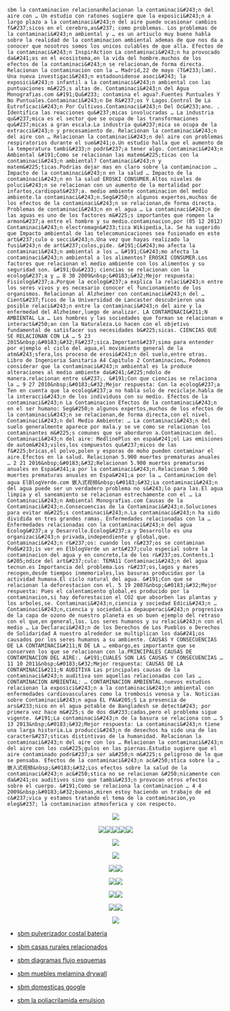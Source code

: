 
```
sbm la contaminacion relacionanRelacionan la contaminaci&#243;n del aire con … Un estudio con ratones sugiere que la exposici&#243;n a largo plazo a la contaminaci&#243;n del aire puede ocasionar cambios f&#237;sicos en el cerebro,as&#237; como problemas. Los problemas de la contaminaci&#243;n ambiental y … es un artiuclo muy bueno habla sobre la realidad de la contaminacion ambiental ademas de que nos da a conocer que nosotros somos los unicos culables de que alla. Efectos de la contaminaci&#243;n InspirAction La contaminaci&#243;n ha provocado da&#241;os en el ecosistema,en la vida del hombre.muchos de los efectos de la contaminaci&#243;n se relacionan,de forma directa. Relacionan la contaminacion con la … Madrid,22 de mayo (T&#233;lam). Una nueva investigaci&#243;n estadounidense asoci&#243; la exposici&#243;n infantil a la contaminaci&#243;n ambiental con las puntuaciones m&#225;s altas de. Contaminaci&#243;n del Agua Monografias.com &#191;Qu&#233; contamina el agua?.Fuentes Puntuales Y No Puntuales.Contaminaci&#243;n De R&#237;os Y Lagos.Control De La Eutroficaci&#243;n Por Cultivos.Contaminaci&#243;n Del Oc&#233;ano. . Identifica las reacciones qu&#237;micas involucradas … La industria qu&#237;mica es el sector que se ocupa de las transformaciones qu&#237;micas a gran escala.La industria qu&#237;mica se ocupa de la extracci&#243;n y procesamiento de. Relacionan la contaminaci&#243;n del aire con … Relacionan la contaminaci&#243;n del aire con problemas respiratorios durante el sue&#241;o.Un estudio halla que el aumento de la temperatura tambi&#233;n podr&#237;a tener algo. Contaminaci&#243;n Ambiental &#191;Como se relacionan las matem&#225;ticas con la contaminaci&#243;n ambiental? Contaminaci&#243;n y matem&#225;ticas.Podrias dejar mas en claro sobre la contaminacion … Impacto de la contaminaci&#243;n en la salud … Impacto de la contaminaci&#243;n en la salud EROSKI CONSUMER.Altos niveles de poluci&#243;n se relacionan con un aumento de la mortalidad por infartos,cardiopat&#237;a. medio ambiente contaminacion del medio ambiente.la contaminaci&#243;n.Seg&#250;n algunos expertos,muchos de los efectos de la contaminaci&#243;n se relacionan,de forma directa. Problemas de contaminaci&#243;n en el agua … La contaminaci&#243;n de las aguas es uno de los factores m&#225;s importantes que rompen la armon&#237;a entre el hombre y su medio.contaminacion,por (05 12 2012) Contaminaci&#243;n electromagn&#233;tica Wikipedia,la. Se ha sugerido que Impacto ambiental de las telecomunicaciones sea fusionado en este art&#237;culo o secci&#243;n.Una vez que hayas realizado la fusi&#243;n de art&#237;culos,pide. &#191;C&#243;mo afecta la contaminaci&#243;n ambiental a los … &#191;C&#243;mo afecta la contaminaci&#243;n ambiental a los alimentos? EROSKI CONSUMER.Los factores que relacionan el medio ambiente con los alimentos y su seguridad son. &#191;Qu&#233; ciencias se relacionan con la ecolog&#237;a y … 8 30 2009&nbsp;&#0183;&#32;Mejor respuesta: Fisiolog&#237;a.Porque la ecolog&#237;a explica la relaci&#243;n entre los seres vivos y es necesario conocer el funcionamiento de los organismos. Relacionan al Alzheimer con contaminaci&#243;n del … Cient&#237;ficos de la Universidad de Lancaster descubrieron una posible relaci&#243;n entre la contaminaci&#243;n del aire y la enfermedad del Alzheimer,luego de analizar. LA CONTAMINACI&#211;N AMBIENTAL La … Los hombres y las sociedades que forman se relacionan e interact&#250;an con la Naturaleza.Lo hacen con el objetivo fundamental de satisfacer sus necesidades b&#225;sicas. CIENCIAS QUE SE RELACIONAN CON LA … 5 23 2015&nbsp;&#0183;&#32;F&#237;sica.Important&#237;sima para entender por ejemplo el ciclo del agua,el movimiento general de la atm&#243;sfera,los proceso de erosi&#243;n del suelo,entre otras. Libro de Ingenieria Sanitaria A4 Capitulo 2 Contaminacion… Podemos considerar que la contaminaci&#243;n ambiental es la produce alteraciones al medio ambiente da&#241;&#225;ndolo de manera.relacionan entre s&#237;. &#191;Con que ciencias se relaciona la … 9 27 2010&nbsp;&#0183;&#32;Mejor respuesta: Con la ecolog&#237;a Ten en cuenta que la ecolog&#237;a no habla solo de reciclaje.habla de la interacci&#243;n de los individuos con su medio. Efectos de la contaminaci&#243;n La Contaminacion Efectos de la contaminaci&#243;n en el ser humano: Seg&#250;n algunos expertos,muchos de los efectos de la contaminaci&#243;n se relacionan,de forma directa,con el nivel. Contaminaci&#243;n del Medio Ambiente: … La contaminaci&#243;n del suelo generalmente aparece por mala.y se ve como se relacionan los contaminantes m&#225;s comunes que se abordaron a.Contaminacion del. Contaminaci&#243;n del aire: MedlinePlus en espa&#241;ol Las emisiones de autom&#243;viles,los compuestos qu&#237;micos de las f&#225;bricas,el polvo,polen y esporas de moho pueden contaminar el aire.Efectos en la salud. Relacionan 5.900 muertes prematuras anuales … 2 21 2016&nbsp;&#0183;&#32;Relacionan 5.900 muertes prematuras anuales en Espa&#241;a por la contaminaci&#243;n.Relacionan 5.900 muertes prematuras anuales en Espa&#241;a por la … Contaminacion del agua ElBlogVerde.com 嵌入式视频&nbsp;&#0183;&#32;La contaminaci&#243;n del agua puede ser un verdadero problema no s&#243;lo para las.El agua limpia y el saneamiento se relacionan estrechamente con el … La Contaminaci&#243;n Ambiental Monografias.com Causas de la Contaminaci&#243;n.Consecuencias de la Contaminaci&#243;n.Soluciones para evitar m&#225;s contaminaci&#243;n.La contaminaci&#243;n ha sido dividida en tres grandes ramas. Enfermedades relacionadas con la … Enfermedades relacionadas con la contaminaci&#243;n del agua Ecolog&#237;a y Desarrollo.Ecolog&#237;a y Desarrollo es una organizaci&#243;n privada,independiente y global,que. Contaminaci&#243;n r&#237;os: cuando los r&#237;os se contaminan Pod&#233;is ver en ElblogVerde un art&#237;culo especial sobre la contaminacion del agua y en concreto,la de los r&#237;os.Contents.1 &#205;ndice del art&#237;culo: TEMA11 Contaminaci&#243;n del agua tecnun.es Importancia del problema.Los r&#237;os,lagos y mares recogen,desde tiempos inmemoriales,las basuras producidas por la actividad humana.El ciclo natural del agua. &#191;Con que se relacionan la deforestacion con el. 5 19 2007&nbsp;&#0183;&#32;Mejor respuesta: Pues el calentamiento global,es producido por la contaminacion,si hay deforestacion el CO2 que absorben las plantas y los arboles,se. Contaminaci&#243;n,ciencia y sociedad Edici&#243;n … Contaminaci&#243;n,ciencia y sociedad.La depauperaci&#243;n progresiva de la capa de ozono de nuestro planeta es un buen ejemplo del retraso con el que,en general,los. Los seres humanos y su relaci&#243;n con el medio … La Declaraci&#243;n de los Derechos de Los Pueblos o Derechos de Solidaridad A nuestro alrededor se multiplican los da&#241;os causados por los seres humanos a su ambiente. CAUSAS Y CONSECUENCIAS DE LA CONTAMINACI&#211;N DE LA … embargo,es importante que se conserven los que se relacionan con la.PRINCIPALES CAUSAS DE CONTAMINACION DEL AIRE:. &#191;CUALES SON LAS CAUSAS Y CONSECUENCIAS … 11 10 2011&nbsp;&#0183;&#32;Mejor respuesta: CAUSAS DE LA CONTAMINACI&#211;N AUDITIVA Las principales causas de la contaminaci&#243;n auditiva son aquellas relacionadas con las … CONTAMINACION AMBIENTAL: … CONTAMINACION AMBIENTAL.nuevos estudios relacionan la exposici&#243;n a la contaminaci&#243;n ambiental con enfermedades cardiovasculares como la trombosis venosa y la. Noticias sobre Contaminaci&#243;n agua EL PA&#205;S La presencia de ars&#233;nico en el agua potable de Bangladesh se detect&#243; por primera vez hace m&#225;s de dos d&#233;cadas,pero el problema sigue vigente. &#191;La contaminaci&#243;n de la basura se relaciona con … 5 13 2013&nbsp;&#0183;&#32;Mejor respuesta: La contaminaci&#243;n tiene una larga historia.La producci&#243;n de desechos ha sido una de las caracter&#237;sticas distintivas de la humanidad. Relacionan la contaminaci&#243;n del aire con los … Relacionan la contaminaci&#243;n del aire con los co&#225;gulos en las piernas.Estudio sugiere que el aire contaminado podr&#237;a ser a&#250;n m&#225;s peligroso de lo que se pensaba. Efectos de la contaminaci&#243;n ac&#250;stica sobre la … 嵌入式视频&nbsp;&#0183;&#32;Los efectos sobre la salud de la contaminaci&#243;n ac&#250;stica no se relacionan &#250;nicamente con da&#241;os auditivos sino que tambi&#233;n provocan otros efectos sobre el cuerpo. &#191;Como se relaciona la contaminacion … 4 4 2009&nbsp;&#0183;&#32;buenas,miren estoy haciendo un trabajo de ed c&#237;vica y estamos tratando el tema de la contaminacion,yo eleg&#237; la contaminacion atmosferica y con respecto. 
```

<div align="center">

<a href="https://es-crusher.shibang-china.com/github&k=sbm+la+contaminacion+relacionan"><img src="https://static.shibang-china.com/es/crusher/logo.jpg"></a>

<a href="https://es-crusher.shibang-china.com/github&k=sbm+la+contaminacion+relacionan"><img src="https://static.shibang-china.com/es/crusher/index.jpg"></a><a href="https://es-crusher.shibang-china.com/material.htmlgithub&k=sbm+la+contaminacion+relacionan"><img src="https://static.shibang-china.com/es/crusher/material.jpg"></a><a href="https://es-crusher.shibang-china.com/application.htmlgithub&k=sbm+la+contaminacion+relacionan"><img src="https://static.shibang-china.com/es/crusher/application.jpg"></a><a href="https://es-crusher.shibang-china.com/aboutus.htmlgithub&k=sbm+la+contaminacion+relacionan"><img src="https://static.shibang-china.com/es/crusher/aboutus.jpg"></a><a href="https://es-crusher.shibang-china.com/contact.htmlgithub&k=sbm+la+contaminacion+relacionan"><img src="https://static.shibang-china.com/es/crusher/contact.jpg"></a>

<a href="https://es-crusher.shibang-china.com/github&k=sbm+la+contaminacion+relacionan"><img src="https://static.shibang-china.com/es/crusher/banner.jpg"></a>

<a href="https://swt.shibang-china.com/github&k=sbm+la+contaminacion+relacionan"><img src="https://static.shibang-china.com/es/crusher/text.jpg"></a>

<a href="https://swt.shibang-china.com/github&k=sbm+la+contaminacion+relacionan"><img src="https://static.shibang-china.com/es/crusher/chat.jpg"></a><a href="https://es-crusher.shibang-china.com/contact.htmlgithub&k=sbm+la+contaminacion+relacionan"><img src="https://static.shibang-china.com/es/crusher/message.jpg"></a>

<a href="https://es-crusher.shibang-china.com/products/pe.htmlgithub&k=sbm+la+contaminacion+relacionan"><img src="https://static.shibang-china.com/es/crusher/pe.jpg"></a><a href="https://es-crusher.shibang-china.com/products/pf.htmlgithub&k=sbm+la+contaminacion+relacionan"><img src="https://static.shibang-china.com/es/crusher/pf.jpg"></a>

<a href="https://es-crusher.shibang-china.com/products/hpt.htmlgithub&k=sbm+la+contaminacion+relacionan"><img src="https://static.shibang-china.com/es/crusher/hpt.jpg"></a><a href="https://es-crusher.shibang-china.com/products/vsi.htmlgithub&k=sbm+la+contaminacion+relacionan"><img src="https://static.shibang-china.com/es/crusher/vsi.jpg"></a>

<a href="https://es-crusher.shibang-china.com/products/klv.htmlgithub&k=sbm+la+contaminacion+relacionan"><img src="https://static.shibang-china.com/es/crusher/klv.jpg"></a><a href="https://es-crusher.shibang-china.com/products/portable.htmlgithub&k=sbm+la+contaminacion+relacionan"><img src="https://static.shibang-china.com/es/crusher/portable.jpg"></a>

<a href="https://swt.shibang-china.com/github&k=sbm+la+contaminacion+relacionan"><img src="https://static.shibang-china.com/es/crusher/case.jpg"></a>

</div>


* [sbm pulverizador costal bateria](sbm%20pulverizador%20costal%20bateria.md)

* [sbm casas rurales relacionados](sbm%20casas%20rurales%20relacionados.md)

* [sbm diagramas flujo esquemas](sbm%20diagramas%20flujo%20esquemas.md)

* [sbm muebles melamina drywall](sbm%20muebles%20melamina%20drywall.md)

* [sbm domesticas google](sbm%20domesticas%20google.md)

* [sbm la poliacrilamida emulsion](sbm%20la%20poliacrilamida%20emulsion.md)